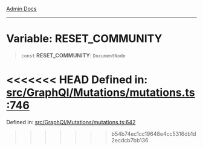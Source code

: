 [Admin Docs](/)

***

# Variable: RESET\_COMMUNITY

> `const` **RESET\_COMMUNITY**: `DocumentNode`

<<<<<<< HEAD
Defined in: [src/GraphQl/Mutations/mutations.ts:746](https://github.com/PalisadoesFoundation/talawa-admin/blob/main/src/GraphQl/Mutations/mutations.ts#L746)
=======
Defined in: [src/GraphQl/Mutations/mutations.ts:642](https://github.com/PalisadoesFoundation/talawa-admin/blob/main/src/GraphQl/Mutations/mutations.ts#L642)
>>>>>>> b54b74ec1cc19648e4cc5316db1d2ecdcb7bb136
